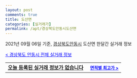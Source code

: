 ```yaml
---
layout: post
comments: true
title: 도산면
categories: [실거래가]
permalink: /apt/경상북도안동시도산면
---
```


2021년 09월 06일 기준, <a href="/apt/경상북도안동시">경상북도안동시</a> 도산면 한달간 실거래 정보

<a style="color: blue;" href="/apt/경상북도안동시">< 경상북도 안동시 전체 실거래 정보</a>
<!---- start ---->
<table>
  <tr>
    <td colspan="4" style="font-weight: bold;"><a href="/apt/경상북도안동시도산면{name_without_space}">오늘 등록된 실거래 정보가 없습니다</a> &nbsp;&nbsp;&nbsp; <a style="color: blue; font-size: smaller;" href="/apt/경상북도안동시도산면{name_without_space}">면적별 최고가 ></a></td>
  </tr>
    
</table>
<!---- end ---->
    